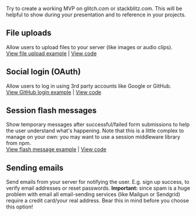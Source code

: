 Try to create a working MVP on glitch.com or stackblitz.com. This will be helpful to show during your presentation and to reference in your projects.

## File uploads

Allow users to upload files to your server (like images or audio clips).  
 [View file upload example](https://express-file-upload-example.glitch.me) | [View code](https://glitch.com/edit/#!/express-file-upload-example)

## Social login (OAuth)

Allow users to log in using 3rd party accounts like Google or GitHub.  
 [View GitHub login example](https://express-oauth-example.glitch.me) | [View code](https://glitch.com/edit/#!/express-oauth-example)

## Session flash messages

Show temporary messages after successful/failed form submissions to help the user understand what's happening. Note that this is a little complex to manage on your own: you may want to use a session middleware library from npm.  
 [View flash message example](https://express-flash-message-example.glitch.me) | [View code](https://glitch.com/edit/#!/express-flash-message-example)

## Sending emails

Send emails from your server for notifying the user. E.g. sign up success, to verify email addresses or reset passwords.
**Important:** since spam is a huge problem with email all email-sending services (like Mailgun or Sendgrid) require a credit card/your real address. Bear this in mind before you choose this option!
